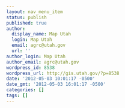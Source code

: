 ```yaml
---
layout: nav_menu_item
status: publish
published: true
author:
  display_name: Map Utah
  login: Map Utah
  email: agrc@utah.gov
  url: ''
author_login: Map Utah
author_email: agrc@utah.gov
wordpress_id: 8538
wordpress_url: http://gis.utah.gov/?p=8538
date: '2012-05-03 10:01:17 -0500'
date_gmt: '2012-05-03 16:01:17 -0500'
categories: []
tags: []
---
```


